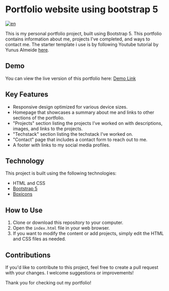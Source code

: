 # Portfolio website using bootstrap 5

[![en](https://img.shields.io/badge/lang-en-red.svg)](https://github.com/ikramattamimi/portfolio-bootstrap5/blob/main/README.md)

This is my personal portfolio project, built using Bootstrap 5. This portfolio contains information about me, projects I've completed, and ways to contact me. 
The starter template i use is by following Youtube tutorial by Yunus Almeide [here](https://youtu.be/4TEtR_HvCZk?si=KcZyzLFadKcnyCDw).

## Demo
You can view the live version of this portfolio here: [Demo Link](https://ikramattamimi.github.io/portfolio-bootstrap5/)

## Key Features
- Responsive design optimized for various device sizes.
- Homepage that showcases a summary about me and links to other sections of the portfolio.
- "Projects" section listing the projects I've worked on with descriptions, images, and links to the projects.
- "Techstack" section listing the techstack I've worked on.
- "Contact" page that includes a contact form to reach out to me.
- A footer with links to my social media profiles.

## Technology
This project is built using the following technologies:
- HTML and CSS
- [Bootstrap 5](https://getbootstrap.com/)
- [Boxicons](https://boxicons.com/)

## How to Use
1. Clone or download this repository to your computer.
2. Open the `index.html` file in your web browser.
3. If you want to modify the content or add projects, simply edit the HTML and CSS files as needed.

## Contributions
If you'd like to contribute to this project, feel free to create a pull request with your changes. I welcome suggestions or improvements!

Thank you for checking out my portfolio!
